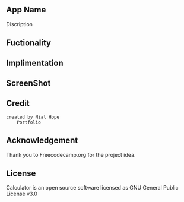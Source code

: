 
App Name 
-----------------------------------
Discription







Fuctionality
-----------------------------------






Implimentation
-----------------------------------




ScreenShot 
------------------------------------


Credit
------------------------------------

    created by Nial Hope
        Portfolio

Acknowledgement
-------------------------------------------

Thank you to Freecodecamp.org for the project idea.

License
---------------------------------------------
Calculator is an open source software licensed as GNU General Public License v3.0
